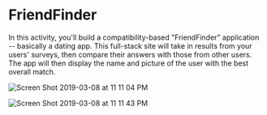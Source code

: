 # FriendFinder

In this activity, you'll build a compatibility-based "FriendFinder" application -- basically a dating app. This full-stack site will take in results from your users' surveys, then compare their answers with those from other users. The app will then display the name and picture of the user with the best overall match.

![Screen Shot 2019-03-08 at 11 11 04 PM](https://user-images.githubusercontent.com/45025352/54066849-24b6c580-41fd-11e9-96e1-5bf36dc367b5.png)

![Screen Shot 2019-03-08 at 11 11 43 PM](https://user-images.githubusercontent.com/45025352/54066880-8aa34d00-41fd-11e9-8ef9-36297ef54afb.png)
